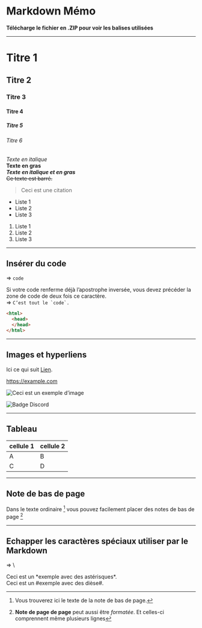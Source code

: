 # Markdown Mémo  

**Télécharge le fichier en .ZIP pour voir les balises utilisées**

---------------  

#  Titre 1  
## Titre 2  
###  Titre 3  
#### Titre 4  
#####  Titre 5  
###### Titre 6  


*Texte en italique*  
**Texte en gras**   
***Texte en italique et en gras***   
~~Ce texte est barré.~~  
  
>Ceci est une citation

  
- Liste 1
- Liste 2
- Liste 3
  
1. Liste 1
2. Liste 2
3. Liste 3

-----------------

## Insérer du code  
=> `code`


Si votre code renferme déjà l’apostrophe inversée, vous devez précéder la zone de code de deux fois ce caractère.  
=> ``C’est tout le `code`.``


```html
<html>
  <head>
  </head>
</html>
```
------------
## Images et hyperliens

Ici ce qui suit [Lien](https://example.com/ "titre de lien optionnel").

<https://example.com>


![Ceci est un exemple d’image](https://encrypted-tbn0.gstatic.com/images?q=tbn:ANd9GcTWje_gjVcmi-wks5nTRnW_xv5W2l3MVnk7W1QDcZuhNg&s)

![Badge Discord](https://img.shields.io/badge/Discord-7289DA?style=for-the-badge&logo=discord&logoColor=white)

--------------------------
## Tableau  
  
|cellule 1|cellule 2|
|--------|--------|
|    A    |    B    |
|    C    |    D    |

--------------------------
## Note de bas de page

Dans le texte ordinaire [^1] vous pouvez facilement placer des notes de bas de page [^2]
[^1]: Vous trouverez ici le texte de la note de bas de page.
 [^2]: **Note de page de page** peut aussi être *formatée*.
Et celles-ci comprennent même plusieurs lignes

--------------------------
## Echapper les caractères spéciaux utiliser par le Markdown  
=> \  

Ceci est un \*exemple avec des astérisques\*.  
Ceci est un \#exemple avec des dièse\#.
